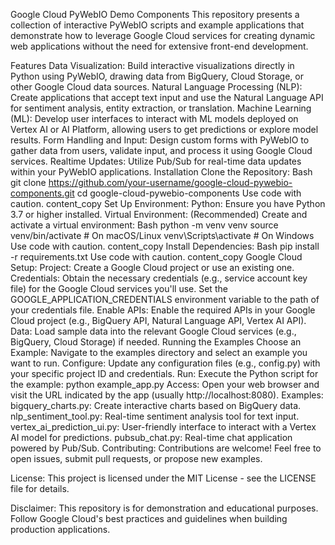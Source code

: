 Google Cloud PyWebIO Demo Components
This repository presents a collection of interactive PyWebIO scripts and example applications that demonstrate how to leverage Google Cloud services for creating dynamic web applications without the need for extensive front-end development.

Features
Data Visualization: Build interactive visualizations directly in Python using PyWebIO, drawing data from BigQuery, Cloud Storage, or other Google Cloud data sources.
Natural Language Processing (NLP): Create applications that accept text input and use the Natural Language API for sentiment analysis, entity extraction, or translation.
Machine Learning (ML): Develop user interfaces to interact with ML models deployed on Vertex AI or AI Platform, allowing users to get predictions or explore model results.
Form Handling and Input: Design custom forms with PyWebIO to gather data from users, validate input, and process it using Google Cloud services.
Realtime Updates: Utilize Pub/Sub for real-time data updates within your PyWebIO applications.
Installation
Clone the Repository:
Bash
git clone https://github.com/your-username/google-cloud-pywebio-components.git
cd google-cloud-pywebio-components
Use code with caution.
content_copy
Set Up Environment:
Python: Ensure you have Python 3.7 or higher installed.
Virtual Environment: (Recommended) Create and activate a virtual environment:
Bash
python -m venv venv
source venv/bin/activate  # On macOS/Linux
venv\Scripts\activate  # On Windows
Use code with caution.
content_copy
Install Dependencies:
Bash
pip install -r requirements.txt
Use code with caution.
content_copy
Google Cloud Setup:
Project: Create a Google Cloud project or use an existing one.
Credentials: Obtain the necessary credentials (e.g., service account key file) for the Google Cloud services you'll use. Set the GOOGLE_APPLICATION_CREDENTIALS environment variable to the path of your credentials file.
Enable APIs: Enable the required APIs in your Google Cloud project (e.g., BigQuery API, Natural Language API, Vertex AI API).
Data: Load sample data into the relevant Google Cloud services (e.g., BigQuery, Cloud Storage) if needed.
Running the Examples
Choose an Example: Navigate to the examples directory and select an example you want to run.
Configure: Update any configuration files (e.g., config.py) with your specific project ID and credentials.
Run: Execute the Python script for the example: python example_app.py
Access: Open your web browser and visit the URL indicated by the app (usually http://localhost:8080).
Examples:
bigquery_charts.py: Create interactive charts based on BigQuery data.
nlp_sentiment_tool.py: Real-time sentiment analysis tool for text input.
vertex_ai_prediction_ui.py: User-friendly interface to interact with a Vertex AI model for predictions.
pubsub_chat.py: Real-time chat application powered by Pub/Sub.
Contributing:
Contributions are welcome! Feel free to open issues, submit pull requests, or propose new examples.

License:
This project is licensed under the MIT License - see the LICENSE file for details.

Disclaimer:
This repository is for demonstration and educational purposes. Follow Google Cloud's best practices and guidelines when building production applications.